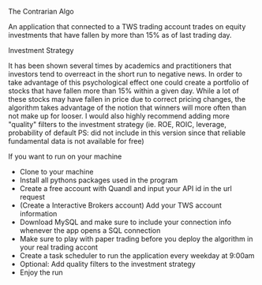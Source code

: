 The Contrarian Algo

An application that connected to a TWS trading account trades on equity investments that have fallen by more than 15%
as of last trading day.

Investment Strategy

It has been shown several times by academics and practitioners that investors tend to overreact in the short run to
negative news. In order to take advantage of this psychological effect one could create a portfolio of stocks that have
fallen more than 15% within a given day. While a lot of these stocks may have fallen in price due to correct pricing
changes, the algorithm takes advantage of the notion that winners will more often than not make up for looser. I would
also highly recommend adding more "quality" filters to the investment strategy (ie. ROE, ROIC, leverage, probability of
default PS: did not include in this version since that reliable fundamental data is not available for free)

If you want to run on your machine

- Clone to your machine
- Install all pythons packages used in the program
- Create a free account with Quandl and input your API id in the url request
- (Create a Interactive Brokers account) Add your TWS account information
- Download MySQL and make sure to include your connection info whenever the app opens a SQL connection
- Make sure to play with paper trading before you deploy the algorithm in your real trading accont
- Create a task scheduler to run the application every weekday at 9:00am
- Optional: Add quality filters to the investment strategy
- Enjoy the run



